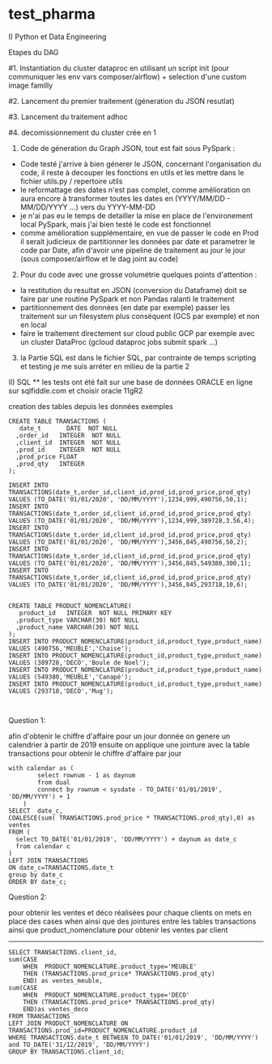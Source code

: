 # test_pharma

I) Python et Data Engineering

Etapes du DAG

#1. Instantiation du cluster dataproc en utilisant un script init (pour communiquer les env vars composer/airflow) + selection d'une custom image familly

#2. Lancement du premier traitement (géneration du JSON resutlat)

#3. Lancement du traitement adhoc

#4. decomissionnement du cluster crée en 1



1. Code de géneration du Graph JSON, tout est fait sous PySpark :
- Code testé j'arrive à bien génerer le JSON, concernant l'organisation du code, il reste à decouper les fonctions en utils et les mettre dans le fichier utils.py / repertoire utils
- le reformattage des dates n'est pas complet, comme amélioration on aura encore à transformer toutes les dates en (YYYY/MM/DD - MM/DD/YYYY ...) vers du YYYY-MM-DD
- je n'ai pas eu le temps de detailler la mise en place de l'environement local PySpark, mais j'ai bien testé le code est fonctionnel
- comme amélioration supplémentaire, en vue de passer le code en Prod il serait judicieux de partitionner les données par date et parametrer le code par Date, afin d'avoir une pipeline de traitement au jour le jour (sous composer/airflow et le dag joint au code)

2. Pour du code avec une grosse volumétrie quelques points d'attention :
- la restitution du resultat en JSON (conversion du Dataframe) doit se faire par une routine PySpark et non Pandas ralanti le traitement
- partitionnement des données (en date par exemple)
passer les traitement sur un filesystem plus conséquent (GCS par exemple) et non en local
- faire le traitement directement sur cloud public GCP par exemple avec un cluster DataProc (gcloud dataproc jobs submit spark ...)

3. la Partie SQL est dans le fichier SQL, par contrainte de temps scripting et testing je me suis arréter en milieu de la partie 2


II) SQL
** 
les tests ont été fait sur une base de données ORACLE
en ligne sur sqlfiddle.com et choisir oracle 11gR2

creation des tables depuis les données exemples
```
CREATE TABLE TRANSACTIONS (
   date_t       DATE  NOT NULL 
  ,order_id   INTEGER  NOT NULL
  ,client_id  INTEGER  NOT NULL
  ,prod_id    INTEGER  NOT NULL
  ,prod_price FLOAT
  ,prod_qty   INTEGER
);

INSERT INTO TRANSACTIONS(date_t,order_id,client_id,prod_id,prod_price,prod_qty) VALUES (TO_DATE('01/01/2020', 'DD/MM/YYYY'),1234,999,490756,50,1);
INSERT INTO TRANSACTIONS(date_t,order_id,client_id,prod_id,prod_price,prod_qty) VALUES (TO_DATE('01/01/2020', 'DD/MM/YYYY'),1234,999,389728,3.56,4);
INSERT INTO TRANSACTIONS(date_t,order_id,client_id,prod_id,prod_price,prod_qty) VALUES (TO_DATE('01/01/2020', 'DD/MM/YYYY'),3456,845,490756,50,2);
INSERT INTO TRANSACTIONS(date_t,order_id,client_id,prod_id,prod_price,prod_qty) VALUES (TO_DATE('01/01/2020', 'DD/MM/YYYY'),3456,845,549380,300,1);
INSERT INTO TRANSACTIONS(date_t,order_id,client_id,prod_id,prod_price,prod_qty) VALUES (TO_DATE('01/01/2020', 'DD/MM/YYYY'),3456,845,293718,10,6);


CREATE TABLE PRODUCT_NOMENCLATURE(
   product_id   INTEGER  NOT NULL PRIMARY KEY 
  ,product_type VARCHAR(30) NOT NULL
  ,product_name VARCHAR(30) NOT NULL
);
INSERT INTO PRODUCT_NOMENCLATURE(product_id,product_type,product_name) VALUES (490756,'MEUBLE','Chaise');
INSERT INTO PRODUCT_NOMENCLATURE(product_id,product_type,product_name) VALUES (389728,'DECO','Boule de Noel');
INSERT INTO PRODUCT_NOMENCLATURE(product_id,product_type,product_name) VALUES (549380,'MEUBLE','Canapé');
INSERT INTO PRODUCT_NOMENCLATURE(product_id,product_type,product_name) VALUES (293718,'DECO','Mug');



```
Question 1:

afin d'obtenir le chiffre d'affaire pour un jour donnée on genere un calendrier à partir de 2019 ensuite on applique une jointure avec la table transactions pour obtenir le chiffre d'affaire par jour

```
with calendar as (
        select rownum - 1 as daynum
        from dual
        connect by rownum < sysdate - TO_DATE('01/01/2019', 'DD/MM/YYYY') + 1
    )
SELECT  date_c,
COALESCE(sum( TRANSACTIONS.prod_price * TRANSACTIONS.prod_qty),0) as ventes 
FROM (
  select TO_DATE('01/01/2019', 'DD/MM/YYYY') + daynum as date_c
  from calendar c
)
LEFT JOIN TRANSACTIONS
ON date_c=TRANSACTIONS.date_t
group by date_c
ORDER BY date_c;

```
Question 2:

pour obtenir les ventes et déco réalisées pour chaque clients on mets en place des cases when ainsi que des jointures entre les tables transactions ainsi que product_nomenclature pour obtenir les ventes par client

-----------------------------------------------------------------------------------------------
```
SELECT TRANSACTIONS.client_id,
sum(CASE
    WHEN  PRODUCT_NOMENCLATURE.product_type='MEUBLE'  
    THEN (TRANSACTIONS.prod_price* TRANSACTIONS.prod_qty) 
    END) as ventes_meuble,
sum(CASE  
    WHEN  PRODUCT_NOMENCLATURE.product_type='DECO'  
    THEN (TRANSACTIONS.prod_price* TRANSACTIONS.prod_qty) 
    END)as ventes_deco
FROM TRANSACTIONS
LEFT JOIN PRODUCT_NOMENCLATURE ON TRANSACTIONS.prod_id=PRODUCT_NOMENCLATURE.product_id
WHERE TRANSACTIONS.date_t BETWEEN TO_DATE('01/01/2019', 'DD/MM/YYYY') and TO_DATE('31/12/2019', 'DD/MM/YYYY')
GROUP BY TRANSACTIONS.client_id;
```
